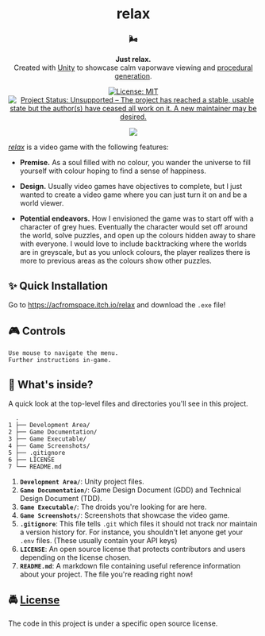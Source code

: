 <!-- HEADING -->

<h1 align="center">️relax</h1>

<!-- DESCRIPTION -->

<h3 align="center">
  <span role="img" aria-label="Wind Face">🌬️</span>
</h3>
<p align="center">
  <strong>Just relax.</strong><br>
  Created with <a href="https://unity3d.com/" target="_blank">Unity</a> to showcase calm vaporwave viewing and <a href="https://en.wikipedia.org/wiki/Procedural_generation" target="_blank">procedural generation</a>.
</p>

<!-- BADGES -->

<p align="center">
    <a href="https://github.com/acfromspace/relax/blob/master/LICENSE">
        <img src="https://img.shields.io/github/license/mashape/apistatus.svg"
            alt="License: MIT"></a>
    <a href="https://www.repostatus.org/#unsupported">
        <img src="https://www.repostatus.org/badges/latest/unsupported.svg" alt="Project Status: Unsupported – The project has reached a stable, usable state but the author(s) have ceased all work on it. A new maintainer may be desired." /></a>
</p>

<!-- FEATURES -->

<p align="center">
  <img src="https://user-images.githubusercontent.com/10361542/45258492-614c5600-b36d-11e8-918b-e3df4c59005a.gif">
</p>

[_relax_](https://acfromspace.itch.io/relax) is a video game with the following features:

- **Premise.** As a soul filled with no colour, you wander the universe to fill yourself with colour hoping to find a sense of happiness.

- **Design.** Usually video games have objectives to complete, but I just wanted to create a video game where you can just turn it on and be a world viewer.

- **Potential endeavors.** How I envisioned the game was to start off with a character of grey hues. Eventually the character would set off around the world, solve puzzles, and open up the colours hidden away to share with everyone. I would love to include backtracking where the worlds are in greyscale, but as you unlock colours, the player realizes there is more to previous areas as the colours show other puzzles.

<!-- QUICK INSTALLATION -->

## <span role="img" aria-label="Sparkles">✨</span> Quick Installation

Go to <a href="https://acfromspace.itch.io/relax" target="_blank">https://acfromspace.itch.io/relax</a> and download the `.exe` file!

<!-- IN-DEPTH GUIDE -->

## <span role="img" aria-label="Video Game">🎮</span> Controls

```
Use mouse to navigate the menu.
Further instructions in-game.
```

<!-- WHAT'S INSIDE? -->

## <span role="img" aria-label="Thinking Face">🤔</span> What's inside?

A quick look at the top-level files and directories you'll see in this project.

```
  .
1 ├── Development Area/
2 ├── Game Documentation/
3 ├── Game Executable/
4 ├── Game Screenshots/
5 ├── .gitignore
6 ├── LICENSE   
7 └── README.md
```

1.  **`Development Area/`**: Unity project files.
2.  **`Game Documentation/`**: Game Design Document (GDD) and Technical Design Document (TDD).
3.  **`Game Executable/`**: The droids you're looking for are here.
4.  **`Game Screenshots/`**: Screenshots that showcase the video game.
5.  **`.gitignore`**: This file tells `.git` which files it should not track nor maintain a version history for. For instance, you shouldn't let anyone get your `.env` files. (These usually contain your API keys)
6.  **`LICENSE`**: An open source license that protects contributors and users depending on the license chosen.
7.  **`README.md`**: A markdown file containing useful reference information about your project. The file you're reading right now!

<!-- LICENSE -->

## <span role="img" aria-label="Oncoming Police Car">🚔</span> [License](LICENSE)

The code in this project is under a specific open source license.
